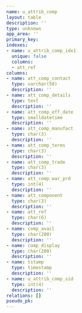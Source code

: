 ```yaml
---
name: u_attrib_comp
layout: table
description: ''
type: unknown
app_area: ''
primary_key: 
indexes:
- name: u_attrib_comp_idx1
  unique: false
  columns:
  - att_ref
columns:
- name: att_comp_contact
  type: varchar(50)
  description: ''
- name: att_comp_details
  type: text
  description: ''
- name: att_comp_eff_date
  type: smalldatetime
  description: ''
- name: att_comp_manufact
  type: char(3)
  description: ''
- name: att_comp_terms
  type: char(3)
  description: ''
- name: att_comp_trade
  type: char(3)
  description: ''
- name: att_comp_war_prd
  type: int(4)
  description: ''
- name: att_component
  type: char(3)
  description: ''
- name: att_ref
  type: char(6)
  description: ''
- name: comp_avail
  type: char(200)
  description: ''
- name: comp_display
  type: char(200)
  description: ''
- name: tstamp
  type: timestamp
  description: ''
- name: u_attrib_comp_sid
  type: int(4)
  description: ''
relations: []
pseudo_pk: 
---
```



